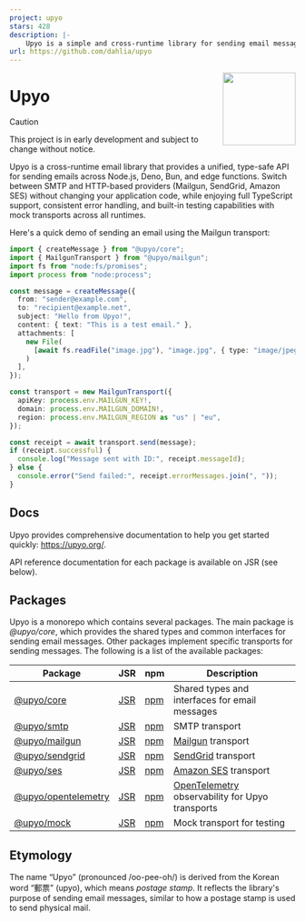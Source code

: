 ```yaml
---
project: upyo
stars: 428
description: |-
    Upyo is a simple and cross-runtime library for sending email messages using SMTP and various email providers.  It works on Node.js, Deno, Bun, and edge functions.
url: https://github.com/dahlia/upyo
---
```


<!-- deno-fmt-ignore-file -->

<img src="docs/public/logo.svg" width="128" height="128" align="right">

Upyo
====

> [!CAUTION]
> This project is in early development and subject to change without notice.

Upyo is a cross-runtime email library that provides a unified, type-safe API
for sending emails across Node.js, Deno, Bun, and edge functions. Switch
between SMTP and HTTP-based providers (Mailgun, SendGrid, Amazon SES) without
changing your application code, while enjoying full TypeScript support,
consistent error handling, and built-in testing capabilities with mock
transports across all runtimes.

Here's a quick demo of sending an email using the Mailgun transport:

~~~~ typescript
import { createMessage } from "@upyo/core";
import { MailgunTransport } from "@upyo/mailgun";
import fs from "node:fs/promises";
import process from "node:process";

const message = createMessage({
  from: "sender@example.com",
  to: "recipient@example.net",
  subject: "Hello from Upyo!",
  content: { text: "This is a test email." },
  attachments: [
    new File(
      [await fs.readFile("image.jpg"), "image.jpg", { type: "image/jpeg" }]
    )
  ],
});

const transport = new MailgunTransport({
  apiKey: process.env.MAILGUN_KEY!,
  domain: process.env.MAILGUN_DOMAIN!,
  region: process.env.MAILGUN_REGION as "us" | "eu",
});

const receipt = await transport.send(message);
if (receipt.successful) {
  console.log("Message sent with ID:", receipt.messageId);
} else {
  console.error("Send failed:", receipt.errorMessages.join(", "));
}
~~~~


Docs
----

Upyo provides comprehensive documentation to help you get started quickly:
<https://upyo.org/>.

API reference documentation for each package is available on JSR (see below).


Packages
--------

Upyo is a monorepo which contains several packages.  The main package is
*@upyo/core*, which provides the shared types and common interfaces for
sending email messages.  Other packages implement specific transports for
sending messages.  The following is a list of the available packages:

| Package                                         | JSR                            | npm                            | Description                                        |
| ----------------------------------------------- | ------------------------------ | ------------------------------ | -------------------------------------------------- |
| [@upyo/core](/packages/core/)                   | [JSR][jsr:@upyo/core]          | [npm][npm:@upyo/core]          | Shared types and interfaces for email messages     |
| [@upyo/smtp](/packages/smtp/)                   | [JSR][jsr:@upyo/smtp]          | [npm][npm:@upyo/smtp]          | SMTP transport                                     |
| [@upyo/mailgun](/packages/mailgun/)             | [JSR][jsr:@upyo/mailgun]       | [npm][npm:@upyo/mailgun]       | [Mailgun] transport                                |
| [@upyo/sendgrid](/packages/sendgrid/)           | [JSR][jsr:@upyo/sendgrid]      | [npm][npm:@upyo/sendgrid]      | [SendGrid] transport                               |
| [@upyo/ses](/packages/ses/)                     | [JSR][jsr:@upyo/ses]           | [npm][npm:@upyo/ses]           | [Amazon SES] transport                             |
| [@upyo/opentelemetry](/packages/opentelemetry/) | [JSR][jsr:@upyo/opentelemetry] | [npm][npm:@upyo/opentelemetry] | [OpenTelemetry] observability  for Upyo transports |
| [@upyo/mock](/packages/mock/)                   | [JSR][jsr:@upyo/mock]          | [npm][npm:@upyo/mock]          | Mock transport for testing                         |

[jsr:@upyo/core]: https://jsr.io/@upyo/core
[npm:@upyo/core]: https://www.npmjs.com/package/@upyo/core
[jsr:@upyo/smtp]: https://jsr.io/@upyo/smtp
[npm:@upyo/smtp]: https://www.npmjs.com/package/@upyo/smtp
[jsr:@upyo/mailgun]: https://jsr.io/@upyo/mailgun
[npm:@upyo/mailgun]: https://www.npmjs.com/package/@upyo/mailgun
[jsr:@upyo/sendgrid]: https://jsr.io/@upyo/sendgrid
[npm:@upyo/sendgrid]: https://www.npmjs.com/package/@upyo/sendgrid
[jsr:@upyo/ses]: https://jsr.io/@upyo/ses
[npm:@upyo/ses]: https://www.npmjs.com/package/@upyo/ses
[jsr:@upyo/opentelemetry]: https://jsr.io/@upyo/opentelemetry
[npm:@upyo/opentelemetry]: https://www.npmjs.com/package/@upyo/opentelemetry
[jsr:@upyo/mock]: https://jsr.io/@upyo/mock
[npm:@upyo/mock]: https://www.npmjs.com/package/@upyo/mock
[Mailgun]: https://www.mailgun.com/
[SendGrid]: https://sendgrid.com/
[Amazon SES]: https://aws.amazon.com/ses/
[OpenTelemetry]: https://opentelemetry.io/


Etymology
---------

The name <q>Upyo</q> (pronounced /oo-pee-oh/) is derived from the Korean word
<q>郵票</q> (upyo), which means *postage stamp*.  It reflects the library's
purpose of sending email messages, similar to how a postage stamp is used to
send physical mail.

